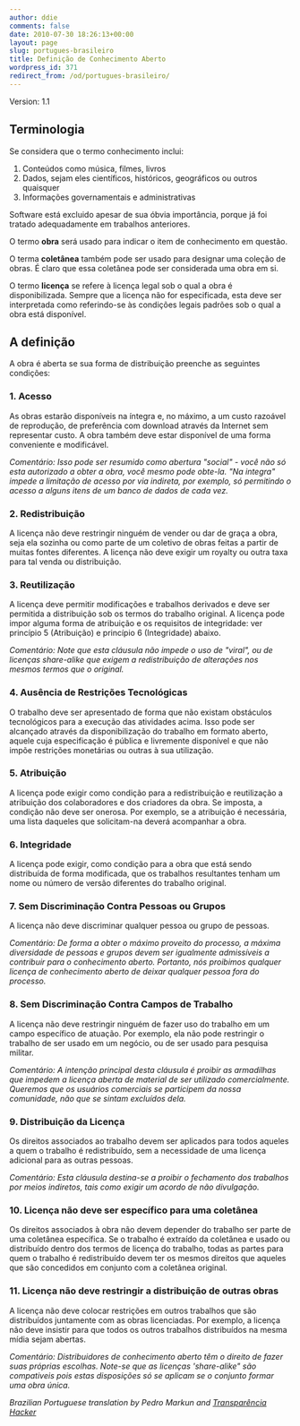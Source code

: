 ```yaml
---
author: ddie
comments: false
date: 2010-07-30 18:26:13+00:00
layout: page
slug: portugues-brasileiro
title: Definição de Conhecimento Aberto
wordpress_id: 371
redirect_from: /od/portugues-brasileiro/
---
```


Version: 1.1

## Terminologia

Se considera que o termo conhecimento inclui:

1. Conteúdos como música, filmes, livros
2. Dados, sejam eles científicos, históricos, geográficos ou outros quaisquer
3. Informações governamentais e administrativas

Software está excluido apesar de sua óbvia importância, porque já foi tratado adequadamente em trabalhos anteriores.

O termo **obra** será usado para indicar o item de conhecimento em questão.

O terma **coletânea** também pode ser usado para designar uma coleção de obras. É claro que essa coletânea pode ser considerada uma obra em si.

O termo **licença** se refere à licença legal sob o qual a obra é disponibilizada. Sempre que a licença não for especificada, esta deve ser interpretada como referindo-se às condições legais padrões sob o qual a obra está disponível.

## A definição

A obra é aberta se sua forma de distribuição preenche as seguintes condições:

### 1. Acesso

As obras estarão disponíveis na íntegra e, no máximo, a um custo razoável de reprodução, de preferência com download através da Internet sem representar custo. A obra também deve estar disponível de uma forma conveniente e modificável.

*Comentário: Isso pode ser resumido como abertura "social" - você não só esta autorizado a obter a obra, você mesmo pode obte-la. "Na integra" impede a limitação de acesso por via indireta, por exemplo, só permitindo o acesso a alguns itens de um banco de dados de cada vez.*

### 2. Redistribuição

A licença não deve restringir ninguém de vender ou dar de graça a obra, seja ela sozinha ou como parte de um coletivo de obras feitas a partir de muitas fontes diferentes. A licença não deve exigir um royalty ou outra taxa para tal venda ou distribuição.

### 3. Reutilização

A licença deve permitir modificações e trabalhos derivados e deve ser permitida a distribuição sob os termos do trabalho original. A licença pode impor alguma forma de atribuição e os requisitos de integridade: ver princípio 5 (Atribuição) e princípio 6 (Integridade) abaixo.

*Comentário: Note que esta cláusula não impede o uso de "viral", ou de licenças share-alike que exigem a redistribuição de alterações nos mesmos termos que o original.*

### 4. Ausência de Restrições Tecnológicas

O trabalho deve ser apresentado de forma que não existam obstáculos tecnológicos para a execução das atividades acima. Isso pode ser alcançado através da disponibilização do trabalho em formato aberto, aquele cuja especificação é pública e livremente disponível e que não impõe restrições monetárias ou outras à sua utilização.

### 5. Atribuição

A licença pode exigir como condição para a redistribuição e reutilização a atribuição dos colaboradores e dos criadores da obra. Se imposta, a condição não deve ser onerosa. Por exemplo, se a atribuição é necessária, uma lista daqueles que solicitam-na deverá acompanhar a obra.

### 6. Integridade

A licença pode exigir, como condição para a obra que está sendo distribuída de forma modificada, que os trabalhos resultantes tenham um nome ou número de versão diferentes do trabalho original.

### 7. Sem Discriminação Contra Pessoas ou Grupos

A licença não deve discriminar qualquer pessoa ou grupo de pessoas.

*Comentário: De forma a obter o máximo proveito do processo, a máxima diversidade de pessoas e grupos devem ser igualmente admissíveis a contribuir para o conhecimento aberto. Portanto, nós proibimos qualquer licença de conhecimento aberto de deixar qualquer pessoa fora do processo.*

### 8. Sem Discriminação Contra Campos de Trabalho

A licença não deve restringir ninguém de fazer uso do trabalho em um campo específico de atuação. Por exemplo, ela não pode restringir o trabalho de ser usado em um negócio, ou de ser usado para pesquisa militar.

*Comentário: A intenção principal desta cláusula é proibir as armadilhas que impedem a licença aberta de material de ser utilizado comercialmente. Queremos que os usuários comerciais se participem da nossa comunidade, não que se sintam excluídos dela.*

### 9. Distribuição da Licença

Os direitos associados ao trabalho devem ser aplicados para todos aqueles a quem o trabalho é redistribuído, sem a necessidade de uma licença adicional para as outras pessoas.

*Comentário: Esta cláusula destina-se a proibir o fechamento dos trabalhos por meios indiretos, tais como exigir um acordo de não divulgação.*

### 10. Licença não deve ser específico para uma coletânea

Os direitos associados à obra não devem depender do trabalho ser parte de uma coletânea específica. Se o trabalho é extraído da coletânea e usado ou distribuído dentro dos termos de licença do trabalho, todas as partes para quem o trabalho é redistribuído devem ter os mesmos direitos que aqueles que são concedidos em conjunto com a coletânea original.

### 11. Licença não deve restringir a distribuição de outras obras

A licença não deve colocar restrições em outros trabalhos que são distribuídos juntamente com as obras licenciadas. Por exemplo, a licença não deve insistir para que todos os outros trabalhos distribuídos na mesma mídia sejam abertas.

*Comentário: Distribuidores de conhecimento aberto têm o direito de fazer suas próprias escolhas. Note-se que as licenças 'share-alike" são compativeis pois estas disposições só se aplicam se o conjunto formar uma obra única.*

*Brazilian Portuguese translation by Pedro Markun and [Transparência Hacker](http://www.thacker.com.br)*
